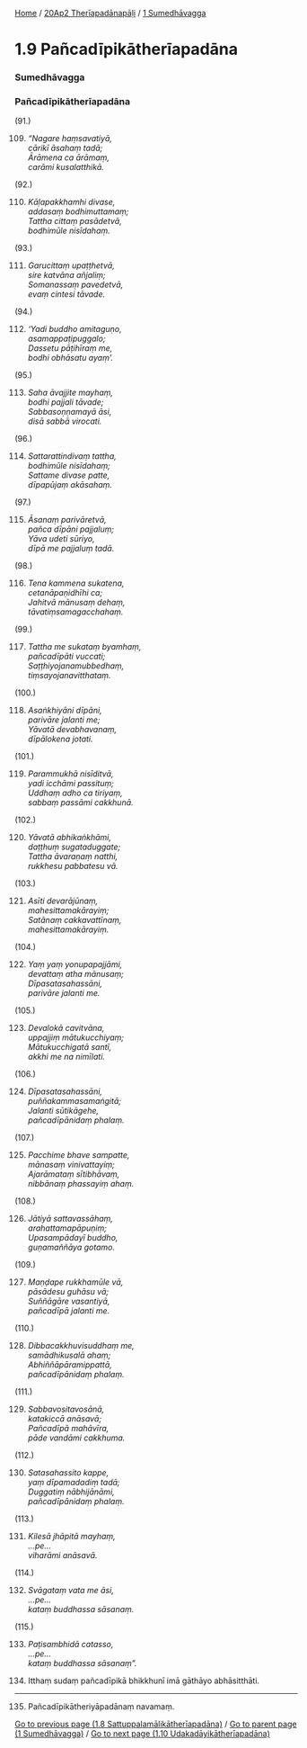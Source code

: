 
[Home](/) / [20Ap2 Therīapadānapāḷi](../../20Ap2.md) / [1 Sumedhāvagga](../1.md)

# 1.9 Pañcadīpikātherīapadāna

### Sumedhāvagga

### Pañcadīpikātherīapadāna

(91.)

109. _“Nagare haṃsavatiyā,_  
_cārikī āsahaṃ tadā;_  
_Ārāmena ca ārāmaṃ,_  
_carāmi kusalatthikā._  


(92.)

110. _Kāḷapakkhamhi divase,_  
_addasaṃ bodhimuttamaṃ;_  
_Tattha cittaṃ pasādetvā,_  
_bodhimūle nisīdahaṃ._  


(93.)

111. _Garucittaṃ upaṭṭhetvā,_  
_sire katvāna añjaliṃ;_  
_Somanassaṃ pavedetvā,_  
_evaṃ cintesi tāvade._  


(94.)

112. _‘Yadi buddho amitaguṇo,_  
_asamappaṭipuggalo;_  
_Dassetu pāṭihīraṃ me,_  
_bodhi obhāsatu ayaṃ’._  


(95.)

113. _Saha āvajjite mayhaṃ,_  
_bodhi pajjali tāvade;_  
_Sabbasoṇṇamayā āsi,_  
_disā sabbā virocati._  


(96.)

114. _Sattarattindivaṃ tattha,_  
_bodhimūle nisīdahaṃ;_  
_Sattame divase patte,_  
_dīpapūjaṃ akāsahaṃ._  


(97.)

115. _Āsanaṃ parivāretvā,_  
_pañca dīpāni pajjaluṃ;_  
_Yāva udeti sūriyo,_  
_dīpā me pajjaluṃ tadā._  


(98.)

116. _Tena kammena sukatena,_  
_cetanāpaṇidhīhi ca;_  
_Jahitvā mānusaṃ dehaṃ,_  
_tāvatiṃsamagacchahaṃ._  


(99.)

117. _Tattha me sukataṃ byamhaṃ,_  
_pañcadīpāti vuccati;_  
_Saṭṭhiyojanamubbedhaṃ,_  
_tiṃsayojanavitthataṃ._  


(100.)

118. _Asaṅkhiyāni dīpāni,_  
_parivāre jalanti me;_  
_Yāvatā devabhavanaṃ,_  
_dīpālokena jotati._  


(101.)

119. _Parammukhā nisīditvā,_  
_yadi icchāmi passituṃ;_  
_Uddhaṃ adho ca tiriyaṃ,_  
_sabbaṃ passāmi cakkhunā._  


(102.)

120. _Yāvatā abhikaṅkhāmi,_  
_daṭṭhuṃ sugataduggate;_  
_Tattha āvaraṇaṃ natthi,_  
_rukkhesu pabbatesu vā._  


(103.)

121. _Asīti devarājūnaṃ,_  
_mahesittamakārayiṃ;_  
_Satānaṃ cakkavattīnaṃ,_  
_mahesittamakārayiṃ._  


(104.)

122. _Yaṃ yaṃ yonupapajjāmi,_  
_devattaṃ atha mānusaṃ;_  
_Dīpasatasahassāni,_  
_parivāre jalanti me._  


(105.)

123. _Devalokā cavitvāna,_  
_uppajjiṃ mātukucchiyaṃ;_  
_Mātukucchigatā santī,_  
_akkhi me na nimīlati._  


(106.)

124. _Dīpasatasahassāni,_  
_puññakammasamaṅgitā;_  
_Jalanti sūtikāgehe,_  
_pañcadīpānidaṃ phalaṃ._  


(107.)

125. _Pacchime bhave sampatte,_  
_mānasaṃ vinivattayiṃ;_  
_Ajarāmataṃ sītibhāvaṃ,_  
_nibbānaṃ phassayiṃ ahaṃ._  


(108.)

126. _Jātiyā sattavassāhaṃ,_  
_arahattamapāpuṇiṃ;_  
_Upasampādayī buddho,_  
_guṇamaññāya gotamo._  


(109.)

127. _Maṇḍape rukkhamūle vā,_  
_pāsādesu guhāsu vā;_  
_Suññāgāre vasantiyā,_  
_pañcadīpā jalanti me._  


(110.)

128. _Dibbacakkhuvisuddhaṃ me,_  
_samādhikusalā ahaṃ;_  
_Abhiññāpāramippattā,_  
_pañcadīpānidaṃ phalaṃ._  


(111.)

129. _Sabbavositavosānā,_  
_katakiccā anāsavā;_  
_Pañcadīpā mahāvīra,_  
_pāde vandāmi cakkhuma._  


(112.)

130. _Satasahassito kappe,_  
_yaṃ dīpamadadiṃ tadā;_  
_Duggatiṃ nābhijānāmi,_  
_pañcadīpānidaṃ phalaṃ._  


(113.)

131. _Kilesā jhāpitā mayhaṃ,_  
_…pe…_  
_viharāmi anāsavā._  


(114.)

132. _Svāgataṃ vata me āsi,_  
_…pe…_  
_kataṃ buddhassa sāsanaṃ._  


(115.)

133. _Paṭisambhidā catasso,_  
_…pe…_  
_kataṃ buddhassa sāsanaṃ”._  


134. Itthaṃ sudaṃ pañcadīpikā bhikkhunī imā gāthāyo abhāsitthāti.

---

135. Pañcadīpikātheriyāpadānaṃ navamaṃ.



[Go to previous page (1.8 Sattuppalamālikātherīapadāna)](1.8.md) / [Go to parent page (1 Sumedhāvagga)](../1.md) / [Go to next page (1.10 Udakadāyikātherīapadāna)](1.10.md)



